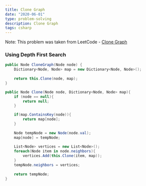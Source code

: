 ```yaml
---
title: Clone Graph
date: "2020-06-01"
type: problem-solving
description: Clone Graph
tags: csharp
---
```


Note: This problem was taken from LeetCode - [Clone Graph](https://leetcode.com/problems/clone-graph/)

### Using Depth First Search

```csharp
public Node CloneGraph(Node node) {
	Dictionary<Node, Node> map = new Dictionary<Node, Node>();
	
	return this.Clone(node, map);
}

public Node Clone(Node node, Dictionary<Node, Node> map){
	if (node == null){
		return null;
	}

	if(map.ContainsKey(node)){
		return map[node];
	}
	
	Node tempNode = new Node(node.val);
	map[node] = tempNode;
	
	List<Node> vertices = new List<Node>();
	foreach(Node item in node.neighbors){
		vertices.Add(this.Clone(item, map));            
	}
	tempNode.neighbors = vertices;
	
	return tempNode;
}
```
